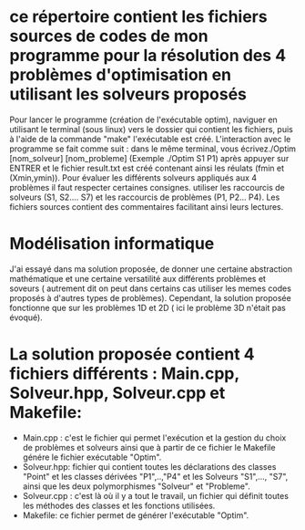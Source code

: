 # ce répertoire contient les fichiers sources de codes de mon programme pour la résolution des 4 problèmes d'optimisation en utilisant les solveurs proposés
Pour lancer le programme (création de l'exécutable optim), naviguer en utilisant le terminal (sous linux) vers le dossier qui contient les fichiers, puis à l'aide de la commande "make" l'exécutable est créé.
L'interaction avec le programme se fait comme suit : dans le même terminal, vous écrivez./Optim [nom_solveur] [nom_probleme] (Exemple ./Optim S1 P1) après appuyer sur ENTRER et le fichier result.txt est créé contenant ainsi les réulats (fmin et (Xmin,ymin)). Pour évaluer les différents solveurs appliqués aux 4 problèmes il faut respecter certaines consignes. utiliser les raccourcis de solveurs (S1, S2.... S7) et les raccourcis de problèmes (P1, P2... P4).
Les fichiers sources contient des commentaires facilitant ainsi leurs lectures.
# Modélisation informatique
J'ai essayé dans ma solution proposée, de donner une certaine abstraction mathématique et une certaine versatilité aux différents problèmes et soveurs ( autrement dit on peut dans certains cas utiliser les memes codes proposés à d'autres types de problèmes). Cependant, la solution proposée fonctionne que sur les problèmes 1D et 2D ( ici le problème 3D n'était pas évoqué).
# La solution proposée contient 4 fichiers différents : Main.cpp, Solveur.hpp, Solveur.cpp et Makefile:

- Main.cpp : c'est le fichier qui permet l'exécution et la gestion du choix de problèmes et solveurs ainsi que à partir de ce fichier le Makefile génére le fichier exécutable "Optim".
- Solveur.hpp: fichier qui contient toutes les déclarations des classes "Point" et les classes dérivées "P1",..,"P4" et les Solveurs "S1",..., "S7", ainsi que les deux polymorphismes "Solveur" et "Probleme".
- Solveur.cpp : c'est là où il y a tout le travail, un fichier qui définit toutes les méthodes des classes et les fonctions utilisées.
- Makefile: ce fichier permet de générer l'exécutable "Optim".




